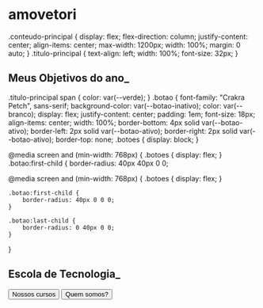 # amovetori
.conteudo-principal {
    display: flex;
    flex-direction: column;
    justify-content: center;
    align-items: center;
    max-width: 1200px;
    width: 100%;
    margin: 0 auto;
}
.titulo-principal {
    text-align: left;
    width: 100%;
    font-size: 32px;
}
 <h2 class="titulo-principal">Meus Objetivos do ano<span>_</span></h2>
.titulo-principal span {
    color: var(--verde);
}
.botao {
    font-family: "Crakra Petch", sans-serif;
    background-color: var(--botao-inativo);
    color: var(--branco);
    display: flex;
    justify-content: center;
    padding: 1em;
    font-size: 18px;
    align-items: center;
    width: 100%;
 border-bottom: 4px solid var(--botao-ativo); 
    border-left: 2px solid var(--botao-ativo); 
    border-right: 2px solid var(--botao-ativo); 
    border-top: none;
.botoes {
    display: block;
}

@media screen and (min-width: 768px) {
    .botoes {
        display: flex;
    }
.botao:first-child {
    border-radius: 40px 40px 0 0;

@media screen and (min-width: 768px) {
    .botoes {
        display: flex;
    }

    .botao:first-child {
        border-radius: 40px 0 0 0;
    }

    .botao:last-child {
        border-radius: 0 40px 0 0;
    }
}
        <div class="container">
            <div class="item"></div>
            <div class="item"></div>
            <div class="item"></div>
        </div>
  <h2 class="titulo-principal">Escola de Tecnologia<span>_</span></h2>
        <div class="botoes">
            <button class="botao">Nossos cursos</button>
            <button class="botao">Quem somos?</button>
        </div>

